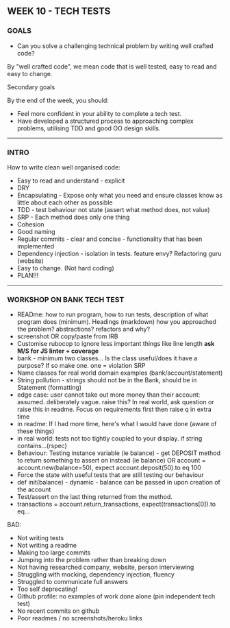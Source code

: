 ## WEEK 10 - TECH TESTS

### GOALS

* Can you solve a challenging technical problem by writing well crafted code?

By "well crafted code", we mean code that is well tested, easy to read and easy to change.

Secondary goals

By the end of the week, you should:

* Feel more confident in your ability to complete a tech test.
* Have developed a structured process to approaching complex problems, utilising TDD and good OO design skills.

***********************************************************

### INTRO

How to write clean well organised code:

- Easy to read and understand - explicit
- DRY
- Encapsulating - Expose only what you need and ensure classes know as little about each other as possible
- TDD - test behaviour not state (assert what method does, not value)
- SRP - Each method does only one thing
- Cohesion
- Good naming
- Regular commits - clear and concise - functionality that has been implemented
- Dependency injection - isolation in tests. feature envy? Refactoring guru (website)
- Easy to change. (Not hard coding)
- PLAN!!!

***********************************************************

### WORKSHOP ON BANK TECH TEST

- READme: how to run program, how to run tests, description of what program does (minimum). Headings (markdown) how you approached the problem? abstractions? refactors and why?
- screenshot OR copy/paste from IRB
- Customise rubocop to ignore less important things like line length
**ask M/S for JS linter + coverage**
- bank - minimum two classes... Is the class useful/does it have a purpose? If so make one. one = violation SRP
- Name classes for real world domain examples (bank/account/statement)
- String pollution - strings should not be in the Bank, should be in Statement (formatting)
- edge case: user cannot take out more money than their account: assumed. deliberately vague. raise this? In real world, ask question or raise this in readme. Focus on requirements first then raise q in extra time
- in readme: If I had more time, here's what I would have done (aware of these things)
- in real world: tests not too tightly coupled to your display. if string contains...(rspec)
- Behaviour: Testing instance variable (ie balance) - get DEPOSIT method to return something to assert on instead (ie balance) OR account = account.new(balance=50), expect account.deposit(50).to eq 100
- Force the state with useful tests that are still testing our behaviour
- def init(balance) - dynamic - balance can be passed in upon creation of the account
- Test/assert on the last thing returned from the method.
- transactions = account.return_transactions, expect(transactions[0]).to eq...

BAD:

- Not writing tests
- Not writing a readme
- Making too large commits
- Jumping into the problem rather than breaking down
- Not having researched company, website, person interviewing
- Struggling with mocking, dependency injection, fluency
- Struggled to communicate full answers
- Too self deprecating!
- Github profile: no examples of work done alone (pin independent tech test)
- No recent commits on github
- Poor readmes / no screenshots/heroku links
